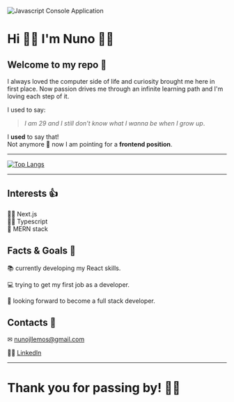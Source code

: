 ![Javascript Console Application](https://i.imgur.com/HY3wyBG.png)

# Hi 👋🏻 I'm Nuno 👦🏻
## Welcome to my repo 💾
I always loved the computer side of life and curiosity brought me here in first place.
Now passion drives me through an infinite learning path and I'm loving each step of it.

I used to say:  
>_I am 29 and I still don't know what I wanna be when I grow up_.

I **used** to say that!  
Not anymore 🥳 now I am pointing for a **frontend position**.

***
[![Top Langs](https://github-readme-stats.vercel.app/api/top-langs/?username=nunojllemos&layout=compact&theme=dracula)](https://github.com/nunojllemos/github-readme-stats)
***

 ## Interests 👍

🐱‍👤 Next.js  
🐱‍🏍 Typescript  
📜 MERN stack

## Facts & Goals 🎯

📚 currently developing my React skills.

💻 trying to get my first job as a developer.

🔮 looking forward to become a full stack developer.

## Contacts 📣

✉ nunojllemos@gmail.com

🤝🏻 [LinkedIn](https://www.linkedin.com/in/nunojllemos/)

***

# Thank you for passing by! 👋🏻

